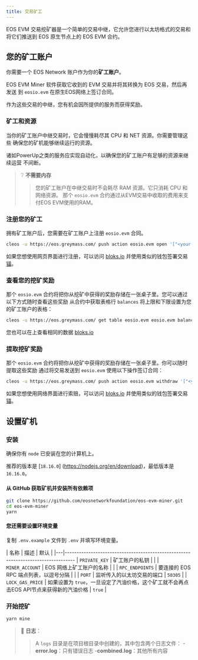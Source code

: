 ```yaml
---
title: 交易矿工
--- 
```


EOS EVM 交易挖矿器是一个简单的交易中继，它允许您进行以太坊格式的交易和 
将它们推送到 EOS 原生节点上的 EOS EVM 合约。 


## 您的矿工账户

你需要一个 EOS Network 账户作为你的**矿工账户**。 

EOS EVM Miner 软件获取它收到的 EVM 交易并将其转换为 EOS 交易，然后再发送 
到 `eosio.evm` 在原生EOS网络上签订合同。 

作为这些交易的中继，您有机会因所提供的服务而获得奖励。

### 矿工和资源

当你的矿工账户中继交易时，它会慢慢耗尽其 CPU 和 NET 资源。你需要管理这些
确保您的矿机能够继续运行的资源。

诸如PowerUp之类的服务应实现自动化，以确保您的矿工账户有足够的资源来继续运营 
不间断。

>❔ **不需要内存**
> >您的矿工账户在中继交易时不会耗尽 RAM 资源。它只消耗 CPU 和网络资源。
>那个 `eosio.evm` 合约通过从EVM交易中收取的费用来支付EOS EVM使用的RAM。

### 注册您的矿工

拥有矿工账户后，您需要在矿工账户上注册 `eosio.evm` 合同。

```bash
cleos -u https://eos.greymass.com/ push action eosio.evm open '["<your-miner-account>"]' -p <your-miner-account>
```

如果您想使用网页界面进行注册，可以访问 [bloks.io](https://bloks.io/account/eosio.evm?loadContract=true&tab=Actions&account=eosio.evm&scope=eosio.evm&limit=100&action=open)
并使用类似的钱包签署交易 [锚](https://www.greymass.com/anchor)。

### 查看您的挖矿奖励

那个 `eosio.evm` 合约将把你从挖矿中获得的奖励存储在一张桌子里。您可以通过以下方式随时查看这些奖励
从合约中获取表格行 `balances` 将上限和下限设置为您的矿工账户的表格：

```bash
cleos -u https://eos.greymass.com/ get table eosio.evm eosio.evm balances -U <your-miner-account> -L <your-miner-account>
```

您也可以在上查看相同的数据 [bloks.io](https://bloks.io/account/eosio.evm?loadContract=true&tab=Tables&account=eosio.evm&scope=eosio.evm&limit=100&table=balances)


### 提取挖矿奖励

那个 `eosio.evm` 合约将把你从挖矿中获得的奖励存储在一张桌子里。你可以随时提取这些奖励
通过将交易发送到 `eosio.evm` 使用以下操作签订合同：

```bash
cleos -u https://eos.greymass.com/ push action eosio.evm withdraw '["<your-miner-account>", "1.0000 EOS"]' -p <your-miner-account>
```

如果您想使用网络界面进行索赔，可以访问 [bloks.io](https://bloks.io/account/eosio.evm?loadContract=true&tab=Actions&account=eosio.evm&scope=eosio.evm&limit=100&table=balances&action=withdraw)
并使用类似的钱包签署交易 [锚](https://www.greymass.com/anchor)。


## 设置矿机

### 安装

确保你有 `node` 已安装在您的计算机上。 

推荐的版本是 [`18.16.0`] (https://nodejs.org/en/download)，最低版本是 `16.16.0`。

#### 从 GitHub 获取矿机并安装所有依赖项

```bash
git clone https://github.com/eosnetworkfoundation/eos-evm-miner.git
cd eos-evm-miner
yarn
```

#### 您还需要设置环境变量
复制 `.env.example` 文件到 `.env` 并填写环境变量。

| 名称 | 描述 | 默认 |
|---|----------------------------------------------------------------------------------
| `PRIVATE_KEY` | 矿工账户的私钥 | |
| `MINER_ACCOUNT` | EOS 网络上矿工账户的名称 | |
| `RPC_ENDPOINTS` | 要连接的 EOS RPC 端点列表，以逗号分隔 | |
| `PORT` | 监听传入的以太坊交易的端口 | `50305` |
| `LOCK_GAS_PRICE` | 如果设置为 `true`，一旦设定了汽油价格，这个矿工就不会再点击EOS API节点来获得新的汽油价格 | `true`  |




### 开始挖矿

```bash
yarn mine
```

>📄 **日志**：
> >A `logs` 目录是在项目根目录中创建的，其中包含两个日志文件：
>-**error.log**：只有错误日志
>-**combined.log**：其他所有内容





